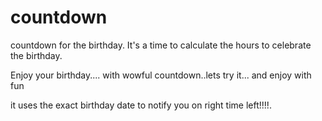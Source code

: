 # countdown 

countdown for the birthday. It's a time to calculate the hours to celebrate the birthday.

Enjoy your birthday.... with wowful countdown..lets try it... and enjoy with fun

it uses the exact birthday date to notify you on right time left!!!!.
